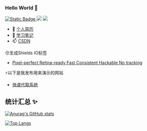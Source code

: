 ### Hello World 👋
<a href="https://blog.csdn.net/qq_41666142" target="_blank"><img alt="Static Badge" src="https://img.shields.io/badge/csdn-845%2C893%20%E8%A2%AB%E8%AE%BF%E9%97%AE-lightgrey">
</a>
<a href="https://gitee.com/LovelyHzz" target="_blank"><img src="https://img.shields.io/badge/Gitee-LovelyHzz-red"></a>
<a href="https://github.com/731016" target="_blank"><img src="https://img.shields.io/github/stars/731016?style=social"></a>
- 🔭 <a href="https://731016.github.io" target="_blank">个人简历</a>
- 🤔 <a href="http://xiaofei.work" target="_blank">学习笔记</a>
- 📫 <a href="https://blog.csdn.net/qq_41666142" target="_blank">CSDN</a>

😚生成Shields IO标签
- <a href="https://shields.io/" target="_blank">Pixel-perfect   Retina-ready   Fast   Consistent   Hackable   No tracking</a>

 ⚡以下是我发布用来演示的网站
- <a href="http://119.3.104.52:8080" target="_blank">快递代取系统</a>

## 统计汇总 ✨

[![Anurag's GitHub stats](https://github-readme-stats.vercel.app/api?username=731016&show_icons=true)](https://github.com/anuraghazra/github-readme-stats)

[![Top Langs](https://github-readme-stats.vercel.app/api/top-langs/?username=731016)](https://github.com/anuraghazra/github-readme-stats)
